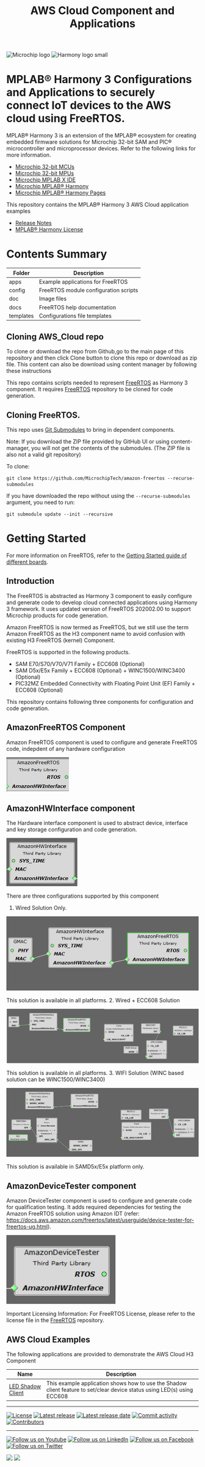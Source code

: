 ﻿---
title: AWS Cloud Component and Applications
has_children: true
has_toc: false
nav_order: 1
---
![Microchip logo](https://raw.githubusercontent.com/wiki/Microchip-MPLAB-Harmony/Microchip-MPLAB-Harmony.github.io/images/microchip_logo.png)
![Harmony logo small](https://raw.githubusercontent.com/wiki/Microchip-MPLAB-Harmony/Microchip-MPLAB-Harmony.github.io/images/microchip_mplab_harmony_logo_small.png)

# MPLAB® Harmony 3 Configurations and Applications to securely connect IoT devices to the AWS cloud using FreeRTOS.

MPLAB® Harmony 3 is an extension of the MPLAB® ecosystem for creating
embedded firmware solutions for Microchip 32-bit SAM and PIC® microcontroller
and microprocessor devices.  Refer to the following links for more information.

- [Microchip 32-bit MCUs](https://www.microchip.com/design-centers/32-bit)
- [Microchip 32-bit MPUs](https://www.microchip.com/design-centers/32-bit-mpus)
- [Microchip MPLAB X IDE](https://www.microchip.com/mplab/mplab-x-ide)
- [Microchip MPLAB® Harmony](https://www.microchip.com/mplab/mplab-harmony)
- [Microchip MPLAB® Harmony Pages](https://microchip-mplab-harmony.github.io/)

This repository contains the MPLAB® Harmony 3 AWS Cloud application examples

- [Release Notes](release_notes.md)
- [MPLAB® Harmony License](mplab_harmony_license.md)

# Contents Summary

| Folder    | Description                                                |
|-----------|------------------------------------------------------------|
| apps      | Example applications for FreeRTOS                   |
| config    | FreeRTOS module configuration scripts               |
| doc       | Image files           		         |
| docs      | FreeRTOS help documentation           		         |
| templates | Configurations file templates                              |


## Cloning AWS_Cloud repo

To clone or download the repo from Github,go to the main page of this repository and then click Clone button to clone this repo or download as zip file. This content can also be download using content manager by following these instructions

This repo contains scripts needed to represent [FreeRTOS](https://github.com/MicrochipTech/amazon-freertos) as Harmony 3 component. It requires [FreeRTOS](https://github.com/MicrochipTech/amazon-freertos) repository to be cloned for code generation.

## Cloning FreeRTOS.

This repo uses [Git Submodules](https://git-scm.com/book/en/v2/Git-Tools-Submodules) to bring in dependent components.

Note: If you download the ZIP file provided by GitHub UI or using content-manager, you will not get the contents of the submodules. (The ZIP file is also not a valid git repository)

To clone:
```
git clone https://github.com/MicrochipTech/amazon-freertos --recurse-submodules
```

If you have downloaded the repo without using the `--recurse-submodules` argument, you need to run:
```
git submodule update --init --recursive
```

# Getting Started

For more information on FreeRTOS, refer to the [Getting Started guide of different boards](https://github.com/MicrochipTech/amazon-freertos/tree/mchpdev/vendors/microchip/boards).

## Introduction

The FreeRTOS is abstracted as Harmony 3 component to easily configure and generate code to develop cloud connected applications using Harmony 3 framework.
It uses updated version of FreeRTOS 202002.00 to support Microchip products for code generation.

Amazon FreeRTOS is now termed as FreeRTOS, but we still use the term Amazon FreeRTOS as the H3 component name to avoid confusion with 
existing H3 FreeRTOS (kernel) Component.

FreeRTOS is supported in the following products.

- SAM E70/S70/V70/V71 Family + ECC608 (Optional)
- SAM D5x/E5x Family + ECC608 (Optional) + WINC1500/WINC3400 (Optional)
- PIC32MZ Embedded Connectivity with Floating Point Unit (EF) Family + ECC608 (Optional)

This repository contains following three components for configuration and code generation.

## AmazonFreeRTOS Component 

Amazon FreeRTOS component is used to configure and generate FreeRTOS code, indepdent of any hardware configuration 

![Things Screen](doc/images/H3_Component_1.png)

## AmazonHWInterface component 

The Hardware interface component is used to abstract device, interface and key storage configuration and code generation. 

![Things Screen](doc/images/H3_Component_2.png)

There are three configurations supported by this component

1. Wired Solution Only.

![Things Screen](doc/images/image0.png)

This solution is available in all platforms.
2. Wired + ECC608 Solution 

![Things Screen](doc/images/image1.png)

This solution is available in all platforms.
3. WIFI Solution (WINC based solution can be WINC1500/WINC3400) 

![Things Screen](doc/images/image2.png)

This solution is available in SAMD5x/E5x platform only.

## AmazonDeviceTester component 

Amazon DeviceTester component is used to configure and generate code for qualification testing. It adds required dependencies for testing the Amazon FreeRTOS solution using Amazon IDT (refer: https://docs.aws.amazon.com/freertos/latest/userguide/device-tester-for-freertos-ug.html). 

![Things Screen](doc/images/H3_Component_3.png) 

Important Licensing Information:
For FreeRTOS License, please refer to the license file in the [FreeRTOS](https://github.com/MicrochipTech/amazon-freertos/tree/mchpdev) repository. 



## AWS Cloud Examples

The following applications are provided to demonstrate the AWS Cloud H3 Component

| Name                                                                  | Description                                                        |
| --------                                                              | -----------                                                        |
| [LED Shadow Client](apps/led_shadow_client_ecc/readme.md)             | This example application shows how to use the Shadow client feature to set/clear device status using LED(s) using ECC608 |




____

[![License](https://img.shields.io/badge/license-Harmony%20license-orange.svg)](https://github.com/Microchip-MPLAB-Harmony/aws_cloud/blob/master/mplab_harmony_license.md)
[![Latest release](https://img.shields.io/github/release/Microchip-MPLAB-Harmony/aws_cloud.svg)](https://github.com/Microchip-MPLAB-Harmony/aws_cloud/releases/latest)
[![Latest release date](https://img.shields.io/github/release-date/Microchip-MPLAB-Harmony/aws_cloud.svg)](https://github.com/Microchip-MPLAB-Harmony/aws_cloud/releases/latest)
[![Commit activity](https://img.shields.io/github/commit-activity/y/Microchip-MPLAB-Harmony/aws_cloud.svg)](https://github.com/Microchip-MPLAB-Harmony/aws_cloud/graphs/commit-activity)
[![Contributors](https://img.shields.io/github/contributors-anon/Microchip-MPLAB-Harmony/aws_cloud.svg)]()

____

[![Follow us on Youtube](https://img.shields.io/badge/Youtube-Follow%20us%20on%20Youtube-red.svg)](https://www.youtube.com/user/MicrochipTechnology)
[![Follow us on LinkedIn](https://img.shields.io/badge/LinkedIn-Follow%20us%20on%20LinkedIn-blue.svg)](https://www.linkedin.com/company/microchip-technology)
[![Follow us on Facebook](https://img.shields.io/badge/Facebook-Follow%20us%20on%20Facebook-blue.svg)](https://www.facebook.com/microchiptechnology/)
[![Follow us on Twitter](https://img.shields.io/twitter/follow/MicrochipTech.svg?style=social)](https://twitter.com/MicrochipTech)

[![](https://img.shields.io/github/stars/Microchip-MPLAB-Harmony/aws_cloud.svg?style=social)]()
[![](https://img.shields.io/github/watchers/Microchip-MPLAB-Harmony/aws_cloud.svg?style=social)]()


